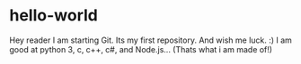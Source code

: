 # hello-world
Hey reader I am starting Git. Its my first repository. And wish me luck. :)
I am good at python 3, c, c++, c#, and Node.js... (Thats what i am made of!)
